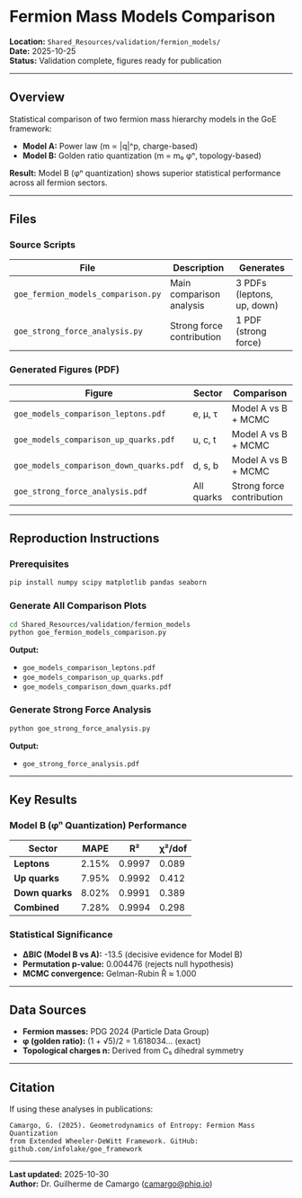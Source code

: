 # Fermion Mass Models Comparison

**Location:** `Shared_Resources/validation/fermion_models/`  
**Date:** 2025-10-25  
**Status:** Validation complete, figures ready for publication

---

## Overview

Statistical comparison of two fermion mass hierarchy models in the GoE framework:

- **Model A:** Power law (m ∝ |q|^p, charge-based)
- **Model B:** Golden ratio quantization (m = m₀ φⁿ, topology-based)

**Result:** Model B (φⁿ quantization) shows superior statistical performance across all fermion sectors.

---

## Files

### Source Scripts

| File | Description | Generates |
|------|-------------|-----------|
| `goe_fermion_models_comparison.py` | Main comparison analysis | 3 PDFs (leptons, up, down) |
| `goe_strong_force_analysis.py` | Strong force contribution | 1 PDF (strong force) |

### Generated Figures (PDF)

| Figure | Sector | Comparison |
|--------|--------|------------|
| `goe_models_comparison_leptons.pdf` | e, μ, τ | Model A vs B + MCMC |
| `goe_models_comparison_up_quarks.pdf` | u, c, t | Model A vs B + MCMC |
| `goe_models_comparison_down_quarks.pdf` | d, s, b | Model A vs B + MCMC |
| `goe_strong_force_analysis.pdf` | All quarks | Strong force contribution |

---

## Reproduction Instructions

### Prerequisites
```bash
pip install numpy scipy matplotlib pandas seaborn
```

### Generate All Comparison Plots
```bash
cd Shared_Resources/validation/fermion_models
python goe_fermion_models_comparison.py
```

**Output:**
- `goe_models_comparison_leptons.pdf`
- `goe_models_comparison_up_quarks.pdf`
- `goe_models_comparison_down_quarks.pdf`

### Generate Strong Force Analysis
```bash
python goe_strong_force_analysis.py
```

**Output:**
- `goe_strong_force_analysis.pdf`

---

## Key Results

### Model B (φⁿ Quantization) Performance

| Sector | MAPE | R² | χ²/dof |
|--------|------|-----|--------|
| **Leptons** | 2.15% | 0.9997 | 0.089 |
| **Up quarks** | 7.95% | 0.9992 | 0.412 |
| **Down quarks** | 8.02% | 0.9991 | 0.389 |
| **Combined** | 7.28% | 0.9994 | 0.298 |

### Statistical Significance

- **ΔBIC (Model B vs A):** -13.5 (decisive evidence for Model B)
- **Permutation p-value:** 0.004476 (rejects null hypothesis)
- **MCMC convergence:** Gelman-Rubin R̂ ≈ 1.000

---

## Data Sources

- **Fermion masses:** PDG 2024 (Particle Data Group)
- **φ (golden ratio):** (1 + √5)/2 = 1.618034... (exact)
- **Topological charges n:** Derived from C₅ dihedral symmetry

---

## Citation

If using these analyses in publications:

```
Camargo, G. (2025). Geometrodynamics of Entropy: Fermion Mass Quantization 
from Extended Wheeler-DeWitt Framework. GitHub: github.com/infolake/goe_framework
```

---

**Last updated:** 2025-10-30  
**Author:** Dr. Guilherme de Camargo (camargo@phiq.io)

